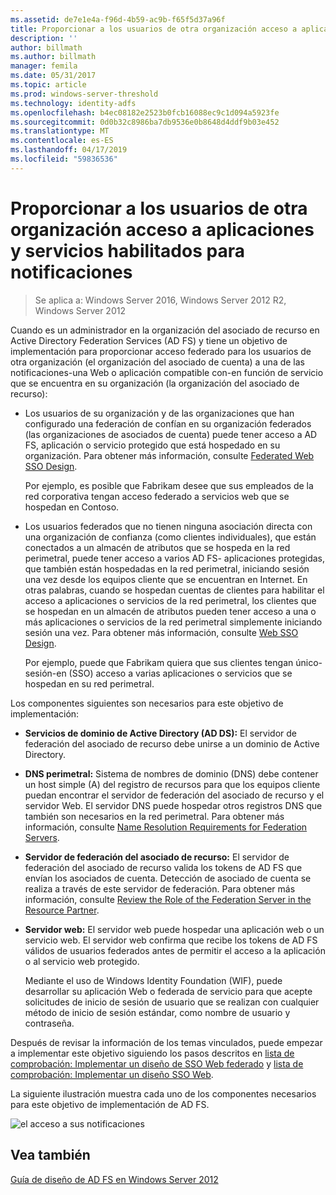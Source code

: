 ```yaml
---
ms.assetid: de7e1e4a-f96d-4b59-ac9b-f65f5d37a96f
title: Proporcionar a los usuarios de otra organización acceso a aplicaciones y servicios habilitados para notificaciones
description: ''
author: billmath
ms.author: billmath
manager: femila
ms.date: 05/31/2017
ms.topic: article
ms.prod: windows-server-threshold
ms.technology: identity-adfs
ms.openlocfilehash: b4ec08182e2523b0fcb16088ec9c1d094a5923fe
ms.sourcegitcommit: 0d0b32c8986ba7db9536e0b8648d4ddf9b03e452
ms.translationtype: MT
ms.contentlocale: es-ES
ms.lasthandoff: 04/17/2019
ms.locfileid: "59836536"
---
```

# <a name="provide-users-in-another-organization-access-to-your-claims-aware-applications-and-services"></a>Proporcionar a los usuarios de otra organización acceso a aplicaciones y servicios habilitados para notificaciones

>Se aplica a: Windows Server 2016, Windows Server 2012 R2, Windows Server 2012

Cuando es un administrador en la organización del asociado de recurso en Active Directory Federation Services \(AD FS\) y tiene un objetivo de implementación para proporcionar acceso federado para los usuarios de otra organización \(el organización del asociado de cuenta\) a una de las notificaciones\-una Web o aplicación compatible con\-en función de servicio que se encuentra en su organización \(la organización del asociado de recurso\):  
  
-   Los usuarios de su organización y de las organizaciones que han configurado una federación de confían en su organización federados \(las organizaciones de asociados de cuenta\) puede tener acceso a AD FS, aplicación o servicio protegido que está hospedado en su organización. Para obtener más información, consulte [Federated Web SSO Design](Federated-Web-SSO-Design.md).  
  
    Por ejemplo, es posible que Fabrikam desee que sus empleados de la red corporativa tengan acceso federado a servicios web que se hospedan en Contoso.  
  
-   Los usuarios federados que no tienen ninguna asociación directa con una organización de confianza \(como clientes individuales\), que están conectados a un almacén de atributos que se hospeda en la red perimetral, puede tener acceso a varios AD FS\- aplicaciones protegidas, que también están hospedadas en la red perimetral, iniciando sesión una vez desde los equipos cliente que se encuentran en Internet. En otras palabras, cuando se hospedan cuentas de clientes para habilitar el acceso a aplicaciones o servicios de la red perimetral, los clientes que se hospedan en un almacén de atributos pueden tener acceso a una o más aplicaciones o servicios de la red perimetral simplemente iniciando sesión una vez. Para obtener más información, consulte [Web SSO Design](Web-SSO-Design.md).  
  
    Por ejemplo, puede que Fabrikam quiera que sus clientes tengan único\-sesión\-en \(SSO\) acceso a varias aplicaciones o servicios que se hospedan en su red perimetral.  
  
Los componentes siguientes son necesarios para este objetivo de implementación:  
  
-   **Servicios de dominio de Active Directory \(AD DS\):** El servidor de federación del asociado de recurso debe unirse a un dominio de Active Directory.  
  
-   **DNS perimetral:** Sistema de nombres de dominio \(DNS\) debe contener un host simple \(A\) del registro de recursos para que los equipos cliente puedan encontrar el servidor de federación del asociado de recurso y el servidor Web. El servidor DNS puede hospedar otros registros DNS que también son necesarios en la red perimetral. Para obtener más información, consulte [Name Resolution Requirements for Federation Servers](Name-Resolution-Requirements-for-Federation-Servers.md).  
  
-   **Servidor de federación del asociado de recurso:** El servidor de federación del asociado de recurso valida los tokens de AD FS que envían los asociados de cuenta. Detección de asociado de cuenta se realiza a través de este servidor de federación. Para obtener más información, consulte [Review the Role of the Federation Server in the Resource Partner](Review-the-Role-of-the-Federation-Server-in-the-Resource-Partner.md).  
  
-   **Servidor web:** El servidor web puede hospedar una aplicación web o un servicio web. El servidor web confirma que recibe los tokens de AD FS válidos de usuarios federados antes de permitir el acceso a la aplicación o al servicio web protegido.  
  
    Mediante el uso de Windows Identity Foundation \(WIF\), puede desarrollar su aplicación Web o federada de servicio para que acepte solicitudes de inicio de sesión de usuario que se realizan con cualquier método de inicio de sesión estándar, como nombre de usuario y contraseña.  
  
Después de revisar la información de los temas vinculados, puede empezar a implementar este objetivo siguiendo los pasos descritos en [lista de comprobación: Implementar un diseño de SSO Web federado](../../ad-fs/deployment/Checklist--Implementing-a-Federated-Web-SSO-Design.md) y [lista de comprobación: Implementar un diseño SSO Web](../../ad-fs/deployment/Checklist--Implementing-a-Web-SSO-Design.md).  
  
La siguiente ilustración muestra cada uno de los componentes necesarios para este objetivo de implementación de AD FS.  
  
![el acceso a sus notificaciones](media/75358b16-2a6f-4e16-9cc4-b0e614480305.gif)  
  
## <a name="see-also"></a>Vea también
[Guía de diseño de AD FS en Windows Server 2012](AD-FS-Design-Guide-in-Windows-Server-2012.md)
